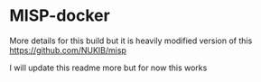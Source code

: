 # MISP-docker

More details for this build but it is heavily modified version of this https://github.com/NUKIB/misp

I will update this readme more but for now this works
